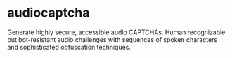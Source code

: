 # audiocaptcha
Generate highly secure, accessible audio CAPTCHAs. Human recognizable but bot-resistant audio challenges with sequences of spoken characters and sophisticated obfuscation techniques.
